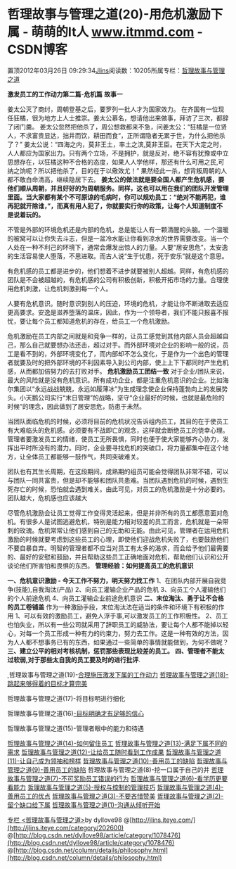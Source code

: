 
# 哲理故事与管理之道(20)-用危机激励下属 - 萌萌的It人 www.itmmd.com - CSDN博客


置顶2012年03月26日 09:29:34[Jlins](https://me.csdn.net/dyllove98)阅读数：10205所属专栏：[哲理故事与管理之道](https://blog.csdn.net/column/details/philosophy.html)


**激发员工的工作动力第二篇**-**危机篇**
**故事一**

姜太公灭了商纣，周朝登基之后，要罗列一批人才为国家效力。
在齐国有一位现任狂橘，很为地方上人士推崇。姜太公慕名，想请他出来做事，拜访了三次，都辞了闭门羹。
姜太公忽然把他杀了，周公想救都来不急，问姜太公：“狂橘是一位贤人，不求富贵显达，拙井而饮，耕田而食“，正所谓隐者无累于世，为什么把他杀了？”
姜太公说：“四海之内，莫非王土，率土之滨,莫非王臣。在天下大定之时，人人都应为国家出力。只有两个立场，不是拥护，就是反对，绝不容有犹豫或中立思想存在，以狂橘这种不合格的态度，如果人人学他样，那还有什么可用之民,可纳之饷呢？所以把他杀了，目的在于以儆效尤！”
果然经此一杀，想背叛周朝的人都不敢白命清高，继续隐居下去。
**姜太公的做法就是要全国人都产生危机感，要他们顺从周朝，并且好好的为周朝服务。同样，这也可以用在我们的团队开发管理里面。当大家都有某个不可原谅的毛病时，你可以规劝员工：“绝对不能再犯，谁再犯就开除谁，”，而真有用人犯了，你就要实行你的政策，让每个人知道制度不是说着玩的。**

不管是外部的环境危机还是内部的危机，总是能让人有一颗清醒的头脑。一个温暖的被窝可以让你失去斗志，但是一盆冷水能让你看到凉水的世界需要改变。当一个人处在一种不利己的环境下，通常会爆发出惊人的力量。人要“居安思危”，太安逸的生活容易使人堕落，不思进取。而古人说“生于忧患，死于安乐”就是这个意思。

有危机感的员工都是进步的，他们想着不进步就要被别人超越。同样，有危机感的团队是不会被超越的，有危机感的公司有积极创新，积极开拓市场的力量。合理使用危机刺激，让危机刺激到每一个人。

人要有危机意识。随时意识到别人的压迫，环境的危机，才能让你不断进取去适应更高要求。安逸是滋养堕落的温床，因此，作为一个领导者，我们不能只报喜不报忧，要让每个员工都知道危机的存在，给员工一个危机激励。

危机激励在员工内部之间就是和竞争一样的，让员工感觉到其他内部人员会超越自己，那么自己就要想办法还击，超过对手。而外部环境对企业的影响一般的说，员工是看不到的，外部环境变化了，而内部却不怎么变化，于是作为一个出色的管理者就要及时的把外部环境的不利因素导入到公司内部，使上上下下都同时产生危机感，从而都加倍努力的去打败对手。
**危机激励员工团结一致**
对于企业/团队来说，最大的风险就是没有危机意识。所有成功企业，都是注重危机意识的企业。比如海尔集团以“永远战战兢兢，永远如履薄冰”为生成理念使企业保持蓬勃向上的发展势头。小天鹅公司实行“末日管理”的战略，坚守“企业最好的时候，也就是最危险的时候”的理念，因此做到了居安思危，防患于未然。

当团队面临危机的时候，必须将目前的危机状况告诉组内员工，其目的在于使员工有大难临头的危机感。必须要有不战即亡的观念，这样就会断绝员工的侥幸心理。管理者要激发员工的情绪，使员工无所畏惧，同时也便于使大家能够齐心协力，发挥出平时所没有的潜力。同时，企业要寻找危机的突破口，将力量都集中在这个地方，让全体员工都能够一鼓作气，共同突破难关。

团队也有其生长周期，在这段期间，成熟期的组员可能会觉得团队非常不错，可以与团队一同共富贵，但是却不能够和团队共患难。当团队遇到危机的时候，遇到生死存亡的时候，恐怕就会遇到难关。由此可见，对员工的危机激励是十分必要的。团队越大，危机感也应该越大

尽管危机激励会让员工觉得工作变得灵活起来，但是并非所有的员工都愿意面对危机。有很多人是试图逃避危机，特别是能力相对较差的员工而言，危机就是一朵带刺的玫瑰。危机常常让他们感到自己的无助和无能。由此可见，管理者在运用危机激励的时候就要考虑到这些员工的心理，即使他们迎战危机失败了，也要鼓励他们不要自暴自弃。明智的管理者都不应当对员工有太多的渴求，而会给予他们最需要的、最好的安慰和鼓励，并且帮助这些员工正确地面对危机，帮助他们认识和公开谈论他们所害怕和畏惧的东西。
**管理经验：如何提高员工的危机意识**

**一、危机意识激励 - 今天工作不努力，明天努力找工作**
1、在团队内部开展自我竞争(技能),自我淘汰(产品)
2、向员工灌输企业产品的危机
3、向员工个人灌输他们的个人前途危机
4、向员工灌输企业前途危机意识
**二、末位淘汰、勇于让不合格的员工卷铺盖**
作为一种激励手段，末位淘汰法在适当的条件和环境下有积极的作用
1、可以有效的激励员工，避免人浮于事,可以激发员工的工作积极性。
2、员工也怕失业，所以有一些公司就采用了辞职员工的威胁法，要让每个人都不能掉以轻心，对每一个员工形成一种有力的约束力，努力去工作。这是一种有效的方法，因为人人都不想事务已有的东西，如果通过一些简单的事情就能做到，为何不做呢？
**三、建立公平的相对考核机制，惩罚那些表现比较差的员工。**
**四、管理者不能太过软弱,对于那些太自我的员工要及时的进行批评**.



[ ](http://blog.csdn.net/dyllove98/article/details/7385994)哲理故事与管理之道(19)-[合理施压激发下属的工作动力](http://blog.csdn.net/dyllove98/article/details/7385994)
[哲理故事与管理之道(18)](http://blog.csdn.net/dyllove98/article/details/7367687)[-跳起来够得着的目标才算完美](http://blog.csdn.net/dyllove98/article/details/7367687)

哲理故事与管理之道(17)-将目标明进行细化

哲理故事与管理之道(16)[-目标明确才有足够的信心](http://blog.csdn.net/dyllove98/article/details/7347647)

哲理故事与管理之道(15)-管理者眼中的能力和待遇

[哲理故事与管理之道(14)-如何留住员工](http://blog.csdn.net/dyllove98/article/details/7305178)
[哲理故事与管理之道(13)-](http://blog.csdn.net/dyllove98/article/details/7297849)[满足下属不同的需求](http://blog.csdn.net/dyllove98/article/details/7297849)
[哲理故事与管理之道(12)-让给员工随时看到工作成果](http://blog.csdn.net/dyllove98/article/details/7290656)
[哲理故事与管理之道(11)-让自己成为领袖和榜样](http://blog.csdn.net/dyllove98/article/details/7286616)
[哲理故事与管理之道(10)-善用员工的缺陷](http://blog.csdn.net/dyllove98/article/details/7281921)
[哲理故事与管理之道(9)-善用员工的缺陷](http://blog.csdn.net/dyllove98/article/details/7278880)
哲理故事与管理之道(8)-挖一口属于自己的井
[哲理故事与管理之道(7)-不可奖励员工错误的行为](http://blog.csdn.net/dyllove98/article/details/7266950)
[哲理故事与管理之道(6)-看学历更要看能力](http://blog.csdn.net/dyllove98/article/details/7266936)
[哲理故事与管理之道(5)-授权与控制的管理技巧](http://blog.csdn.net/dyllove98/article/details/7261882)
[哲理故事与管理之道(4)-善用员工的优点](http://blog.csdn.net/dyllove98/article/details/7261871)
[哲理故事与管理之道(3)-不要吝惜赞美](http://blog.csdn.net/dyllove98/article/details/7261853)
[哲理故事与管理之道(2)-留个缺口给下属](http://blog.csdn.net/dyllove98/article/details/7261814)
[哲理故事与管理之道(1)-沟通从倾听开始](http://blog.csdn.net/dyllove98/article/details/7261748)


[专栏 ](http://blog.csdn.net/column/details/philosophy.html)[<哲理故事与管理之道>](http://blog.csdn.net/column/details/philosophy.html)by dyllove98
@[http://jlins.iteye.com/](http://jlins.iteye.com/category/202600)
@[http://blog.csdn.net/dyllove98/article/category/1078476](http://blog.csdn.net/dyllove98/article/category/1078476)
@[http://blog.csdn.net/column/details/philosophy.html](http://blog.csdn.net/column/details/philosophy.html)

<script type="text/javascript" src="http://pagead2.googlesyndication.com/pagead/show_ads.js"></script>

